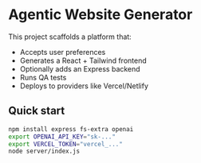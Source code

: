 # Agentic Website Generator

This project scaffolds a platform that:
- Accepts user preferences
- Generates a React + Tailwind frontend
- Optionally adds an Express backend
- Runs QA tests
- Deploys to providers like Vercel/Netlify

## Quick start
```bash
npm install express fs-extra openai
export OPENAI_API_KEY="sk-..."
export VERCEL_TOKEN="vercel_..."
node server/index.js
